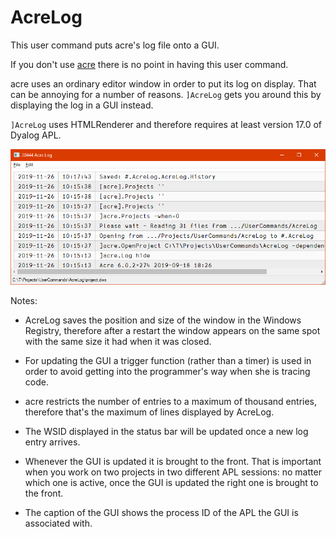 # AcreLog

This user command puts acre's log file onto a GUI. 

If you don't use [acre](https://github.com/the-carlisle-group/Acre-Desktop "acre on GitHub") there is no point in having this user command.

acre uses an ordinary editor window in order to put its log on display. That can be annoying for a number of reasons. `]AcreLog` gets you around this by displaying the log in a GUI instead.

`]AcreLog` uses HTMLRenderer and therefore requires at least version 17.0 of Dyalog APL.

![AcreLog's GUI](gui.png)

Notes:

* AcreLog saves the position and size of the window in the Windows Registry, therefore after a restart the window appears on the same spot with the same size it had when it was closed.

* For updating the GUI a trigger function (rather than a timer) is used in order to avoid getting into the programmer's way when she is tracing code.

* acre restricts the number of entries to a maximum of thousand entries, therefore that's the maximum of lines displayed by AcreLog.

* The WSID displayed in the status bar will be updated once a new log entry arrives.

* Whenever the GUI is updated it is brought to the front. That is important when you work on two projects in two different APL sessions: no matter which one is active, once the GUI is updated the right one is brought to the front.

* The caption of the GUI shows the process ID of the APL the GUI is associated with.
